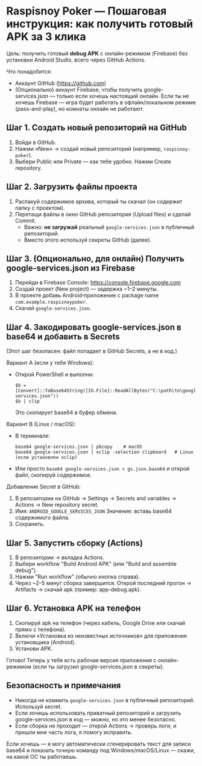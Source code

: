 Raspisnoy Poker — Пошаговая инструкция: как получить готовый APK за 3 клика
==========================================================================

Цель: получить готовый **debug APK** с онлайн-режимом (Firebase) без установки Android Studio, всего через GitHub Actions.

Что понадобится:
- Аккаунт GitHub (https://github.com)
- (Опционально) аккаунт Firebase, чтобы получить google-services.json — только если хочешь настоящий онлайн.
  Если ты не хочешь Firebase — игра будет работать в офлайн/локальном режиме (pass-and-play), но комнаты онлайн не работают.

Шаг 1. Создать новый репозиторий на GitHub
------------------------------------------
1. Войди в GitHub.
2. Нажми «New» → создай новый репозиторий (например, `raspisnoy-poker`).
3. Выбери Public или Private — как тебе удобно. Нажми Create repository.

Шаг 2. Загрузить файлы проекта
------------------------------
1. Распакуй содержимое архива, который ты скачал (он содержит папку с проектом).
2. Перетащи файлы в окно GitHub репозитория (Upload files) и сделай Commit. 
   - Важно: **не загружай** реальный `google-services.json` в публичный репозиторий.
   - Вместо этого используй секреты GitHub (далее).

Шаг 3. (Опционально, для онлайн) Получить google-services.json из Firebase
--------------------------------------------------------------------------
1. Перейди в Firebase Console: https://console.firebase.google.com
2. Создай проект (New project) — задержка ~1–2 минуты.
3. В проекте добавь Android‑приложение с package name `com.example.raspisnoypoker`.
4. Скачай `google-services.json`.

Шаг 4. Закодировать google-services.json в base64 и добавить в Secrets
--------------------------------------------------------------------
(Этот шаг безопасен: файл попадает в GitHub Secrets, а не в код.)

Вариант A (если у тебя Windows):
- Открой PowerShell и выполни:
  ```
  $b = [Convert]::ToBase64String([IO.File]::ReadAllBytes("C:\path\to\google-services.json"))
  $b | clip
  ```
  Это скопирует base64 в буфер обмена.

Вариант B (Linux / macOS):
- В терминале:
  ```
  base64 google-services.json | pbcopy    # macOS
  base64 google-services.json | xclip -selection clipboard   # Linux (если установлен xclip)
  ```
- Или просто `base64 google-services.json > gs.json.base64` и открой файл, скопируй содержимое.

Добавление Secret в GitHub:
1. В репозитории на GitHub → Settings → Secrets and variables → Actions → New repository secret.
2. Имя: `ANDROID_GOOGLE_SERVICES_JSON`
   Значение: вставь base64 содержимого файла.
3. Сохранить.

Шаг 5. Запустить сборку (Actions)
--------------------------------
1. В репозитории → вкладка Actions.
2. Выбери workflow "Build Android APK" (или "Build and assemble debug").
3. Нажми "Run workflow" (обычно кнопка справа).
4. Через ~2–5 минут сборка завершится. Открой последний прогон → Artifacts → скачай apk (пример: app-debug.apk).

Шаг 6. Установка APK на телефон
-------------------------------
1. Скопируй apk на телефон (через кабель, Google Drive или скачай прямо с телефона).
2. Включи «Установка из неизвестных источников» для приложения установщика (Android).
3. Установи APK.

Готово! Теперь у тебя есть рабочая версия приложения с онлайн-режимом (если ты загрузил google-services.json в секреты).

Безопасность и примечания
-------------------------
- Никогда не коммить `google-services.json` в публичный репозиторий. Используй secret.
- Если хочешь использовать приватный репозиторий и загрузить google-services.json в код — можно, но это менее безопасно.
- Если сборка не проходит — открой Actions → проверь логи, и пришли мне часть лога, я помогу исправить.

Если хочешь — я могу автоматически сгенерировать текст для записи base64 и показать точную команду под Windows/macOS/Linux — скажи, на какой ОС ты работаешь.
